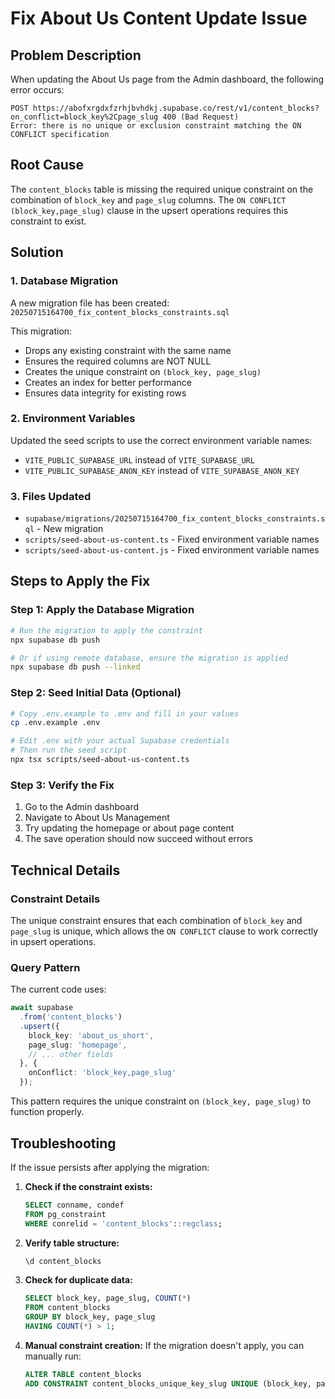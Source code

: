 # Fix About Us Content Update Issue

## Problem Description
When updating the About Us page from the Admin dashboard, the following error occurs:
```
POST https://abofxrgdxfzrhjbvhdkj.supabase.co/rest/v1/content_blocks?on_conflict=block_key%2Cpage_slug 400 (Bad Request)
Error: there is no unique or exclusion constraint matching the ON CONFLICT specification
```

## Root Cause
The `content_blocks` table is missing the required unique constraint on the combination of `block_key` and `page_slug` columns. The `ON CONFLICT (block_key,page_slug)` clause in the upsert operations requires this constraint to exist.

## Solution

### 1. Database Migration
A new migration file has been created: `20250715164700_fix_content_blocks_constraints.sql`

This migration:
- Drops any existing constraint with the same name
- Ensures the required columns are NOT NULL
- Creates the unique constraint on `(block_key, page_slug)`
- Creates an index for better performance
- Ensures data integrity for existing rows

### 2. Environment Variables
Updated the seed scripts to use the correct environment variable names:
- `VITE_PUBLIC_SUPABASE_URL` instead of `VITE_SUPABASE_URL`
- `VITE_PUBLIC_SUPABASE_ANON_KEY` instead of `VITE_SUPABASE_ANON_KEY`

### 3. Files Updated
- `supabase/migrations/20250715164700_fix_content_blocks_constraints.sql` - New migration
- `scripts/seed-about-us-content.ts` - Fixed environment variable names
- `scripts/seed-about-us-content.js` - Fixed environment variable names

## Steps to Apply the Fix

### Step 1: Apply the Database Migration
```bash
# Run the migration to apply the constraint
npx supabase db push

# Or if using remote database, ensure the migration is applied
npx supabase db push --linked
```

### Step 2: Seed Initial Data (Optional)
```bash
# Copy .env.example to .env and fill in your values
cp .env.example .env

# Edit .env with your actual Supabase credentials
# Then run the seed script
npx tsx scripts/seed-about-us-content.ts
```

### Step 3: Verify the Fix
1. Go to the Admin dashboard
2. Navigate to About Us Management
3. Try updating the homepage or about page content
4. The save operation should now succeed without errors

## Technical Details

### Constraint Details
The unique constraint ensures that each combination of `block_key` and `page_slug` is unique, which allows the `ON CONFLICT` clause to work correctly in upsert operations.

### Query Pattern
The current code uses:
```typescript
await supabase
  .from('content_blocks')
  .upsert({
    block_key: 'about_us_short',
    page_slug: 'homepage',
    // ... other fields
  }, {
    onConflict: 'block_key,page_slug'
  });
```

This pattern requires the unique constraint on `(block_key, page_slug)` to function properly.

## Troubleshooting

If the issue persists after applying the migration:

1. **Check if the constraint exists:**
   ```sql
   SELECT conname, condef 
   FROM pg_constraint 
   WHERE conrelid = 'content_blocks'::regclass;
   ```

2. **Verify table structure:**
   ```sql
   \d content_blocks
   ```

3. **Check for duplicate data:**
   ```sql
   SELECT block_key, page_slug, COUNT(*) 
   FROM content_blocks 
   GROUP BY block_key, page_slug 
   HAVING COUNT(*) > 1;
   ```

4. **Manual constraint creation:**
   If the migration doesn't apply, you can manually run:
   ```sql
   ALTER TABLE content_blocks 
   ADD CONSTRAINT content_blocks_unique_key_slug UNIQUE (block_key, page_slug);
